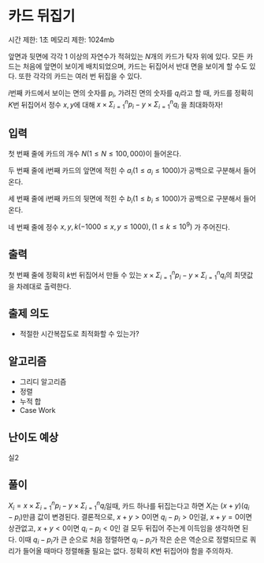# 카드 뒤집기

시간 제한: 1초
메모리 제한: 1024mb

앞면과 뒷면에 각각 $1$ 이상의 자연수가 적혀있는 $N$개의 카드가 탁자 위에 있다. 모든 카드는 처음에 앞면이 보이게 배치되었으며, 카드는 뒤집어서 반대 면을 보이게 할 수도 있다. 또한 각각의 카드는 여러 번 뒤집을 수 있다.

$i$번째 카드에서 보이는 면의 숫자를 $p_i$, 가려진 면의 숫자를 $q_i$라고 할 때, 카드를 정확히 $K$번 뒤집어서 정수 $x, y$에 대해   $x \times \Sigma_{i = 1}^{n} p_i - y \times \Sigma_{i=1}^{n}q_i$ 을 최대화하자!

## 입력

첫 번째 줄에 카드의 개수 $N(1 ≤ N ≤ 100,000)$이 들어온다.

두 번째 줄에 i번째 카드의 앞면에 적힌 수 $a_i(1 ≤ a_i ≤ 1000)$가 공백으로 구분해서 들어온다.

세 번째 줄에 i번째 카드의 뒷면에 적힌 수 $b_i(1 ≤ b_i ≤ 1000)$가 공백으로 구분해서 들어온다.


네 번째 줄에 정수 $x, y, k(-1000 ≤ x, y ≤ 1000), (1 ≤ k ≤ 10^9)$ 가 주어진다.

## 출력

첫 번째 줄에 정확히 $k$번 뒤집어서 만들 수 있는 $x \times \Sigma_{i = 1}^{n} p_i - y \times \Sigma_{i=1}^{n}q_i$의 최댓값을 차례대로 출력한다.

## 출제 의도
- 적절한 시간복잡도로 최적화할 수 있는가?

## 알고리즘

- 그리디 알고리즘
- 정렬
- 누적 합
- Case Work

## 난이도 예상

실2

## 풀이

$X_i = x \times \Sigma_{i = 1}^{n} p_i - y \times \Sigma_{i=1}^{n}q_i$일때,
카드 하나를 뒤집는다고 하면 $X_i$는 $(x + y)(q_i - p_i)$만큼 값이 변경된다.
결론적으로, $x + y > 0$이면 $q_i - p_i > 0$인걸, $x + y = 0$이면 상관없고, $x + y < 0$이면 $q_i - p_i < 0$인 걸 모두 뒤집어 주는게 이득임을 생각하면 된다. 이때 $q_i - p_i$가 큰 순으로 처음 정렬하면 $q_i - p_i$가 작은 순은 역순으로 정렬되므로 쿼리가 들어올 때마다 정렬해줄 필요는 없다. 정확히 $K$번 뒤집어야 함을 주의하자. 
